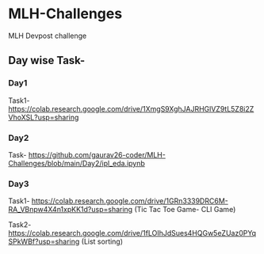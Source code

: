 # MLH-Challenges
MLH Devpost challenge
## Day wise Task-
### Day1
Task1- https://colab.research.google.com/drive/1XmgS9XghJAJRHGlVZ9tL5Z8i2ZVhoXSL?usp=sharing
### Day2
Task- https://github.com/gaurav26-coder/MLH-Challenges/blob/main/Day2/ipl_eda.ipynb
### Day3
Task1- https://colab.research.google.com/drive/1GRn3339DRC6M-RA_VBnpw4X4n1xpKK1d?usp=sharing (Tic Tac Toe Game- CLI Game)

Task2- https://colab.research.google.com/drive/1fLOIhJdSues4HQGw5eZUaz0PYqSPkWBf?usp=sharing (List sorting)
